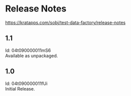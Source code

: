 # Release Notes
https://kratapps.com/sobj/test-data-factory/release-notes

## 1.1 
Id: 04t090000011mS6  
Available as unpackaged.

## 1.0
Id: 04t090000011fUi  
Initial Release.